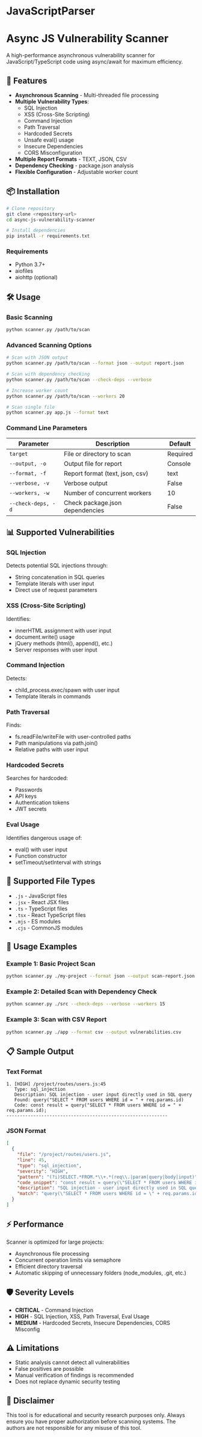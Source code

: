 # JavaScriptParser

# Async JS Vulnerability Scanner

A high-performance asynchronous vulnerability scanner for JavaScript/TypeScript code using async/await for maximum efficiency.

## 🚀 Features

- **Asynchronous Scanning** - Multi-threaded file processing
- **Multiple Vulnerability Types**:
  - SQL Injection
  - XSS (Cross-Site Scripting)
  - Command Injection
  - Path Traversal
  - Hardcoded Secrets
  - Unsafe eval() usage
  - Insecure Dependencies
  - CORS Misconfiguration
- **Multiple Report Formats** - TEXT, JSON, CSV
- **Dependency Checking** - package.json analysis
- **Flexible Configuration** - Adjustable worker count

## 📦 Installation

```bash
# Clone repository
git clone <repository-url>
cd async-js-vulnerability-scanner

# Install dependencies
pip install -r requirements.txt
```

### Requirements
- Python 3.7+
- aiofiles
- aiohttp (optional)

## 🛠 Usage

### Basic Scanning
```bash
python scanner.py /path/to/scan
```

### Advanced Scanning Options
```bash
# Scan with JSON output
python scanner.py /path/to/scan --format json --output report.json

# Scan with dependency checking
python scanner.py /path/to/scan --check-deps --verbose

# Increase worker count
python scanner.py /path/to/scan --workers 20

# Scan single file
python scanner.py app.js --format text
```

### Command Line Parameters

| Parameter | Description | Default |
|-----------|-------------|---------|
| `target` | File or directory to scan | Required |
| `--output, -o` | Output file for report | Console |
| `--format, -f` | Report format (text, json, csv) | text |
| `--verbose, -v` | Verbose output | False |
| `--workers, -w` | Number of concurrent workers | 10 |
| `--check-deps, -d` | Check package.json dependencies | False |

## 📊 Supported Vulnerabilities

### SQL Injection
Detects potential SQL injections through:
- String concatenation in SQL queries
- Template literals with user input
- Direct use of request parameters

### XSS (Cross-Site Scripting)
Identifies:
- innerHTML assignment with user input
- document.write() usage
- jQuery methods (html(), append(), etc.)
- Server responses with user input

### Command Injection
Detects:
- child_process.exec/spawn with user input
- Template literals in commands

### Path Traversal
Finds:
- fs.readFile/writeFile with user-controlled paths
- Path manipulations via path.join()
- Relative paths with user input

### Hardcoded Secrets
Searches for hardcoded:
- Passwords
- API keys
- Authentication tokens
- JWT secrets

### Eval Usage
Identifies dangerous usage of:
- eval() with user input
- Function constructor
- setTimeout/setInterval with strings

## 📁 Supported File Types

- `.js` - JavaScript files
- `.jsx` - React JSX files
- `.ts` - TypeScript files
- `.tsx` - React TypeScript files
- `.mjs` - ES modules
- `.cjs` - CommonJS modules

## 🔧 Usage Examples

### Example 1: Basic Project Scan
```bash
python scanner.py ./my-project --format json --output scan-report.json
```

### Example 2: Detailed Scan with Dependency Check
```bash
python scanner.py ./src --check-deps --verbose --workers 15
```

### Example 3: Scan with CSV Report
```bash
python scanner.py ./app --format csv --output vulnerabilities.csv
```

## 📋 Sample Output

### Text Format
```
1. [HIGH] /project/routes/users.js:45
   Type: sql_injection
   Description: SQL injection - user input directly used in SQL query
   Found: query("SELECT * FROM users WHERE id = " + req.params.id)
   Code: const result = query("SELECT * FROM users WHERE id = " + req.params.id);
------------------------------------------------------------
```

### JSON Format
```json
[
  {
    "file": "/project/routes/users.js",
    "line": 45,
    "type": "sql_injection",
    "severity": "HIGH",
    "pattern": "(?i)SELECT.*FROM.*\\+.*(req\\.|param|query|body|input)",
    "code_snippet": "const result = query(\"SELECT * FROM users WHERE id = \" + req.params.id);",
    "description": "SQL injection - user input directly used in SQL query",
    "match": "query(\"SELECT * FROM users WHERE id = \" + req.params.id)"
  }
]
```

## ⚡ Performance

Scanner is optimized for large projects:
- Asynchronous file processing
- Concurrent operation limits via semaphore
- Efficient directory traversal
- Automatic skipping of unnecessary folders (node_modules, .git, etc.)

## 🛡️ Severity Levels

- **CRITICAL** - Command Injection
- **HIGH** - SQL Injection, XSS, Path Traversal, Eval Usage
- **MEDIUM** - Hardcoded Secrets, Insecure Dependencies, CORS Misconfig

## ⚠️ Limitations

- Static analysis cannot detect all vulnerabilities
- False positives are possible
- Manual verification of findings is recommended
- Does not replace dynamic security testing

## 🚨 Disclaimer

This tool is for educational and security research purposes only. Always ensure you have proper authorization before scanning systems. The authors are not responsible for any misuse of this tool.
